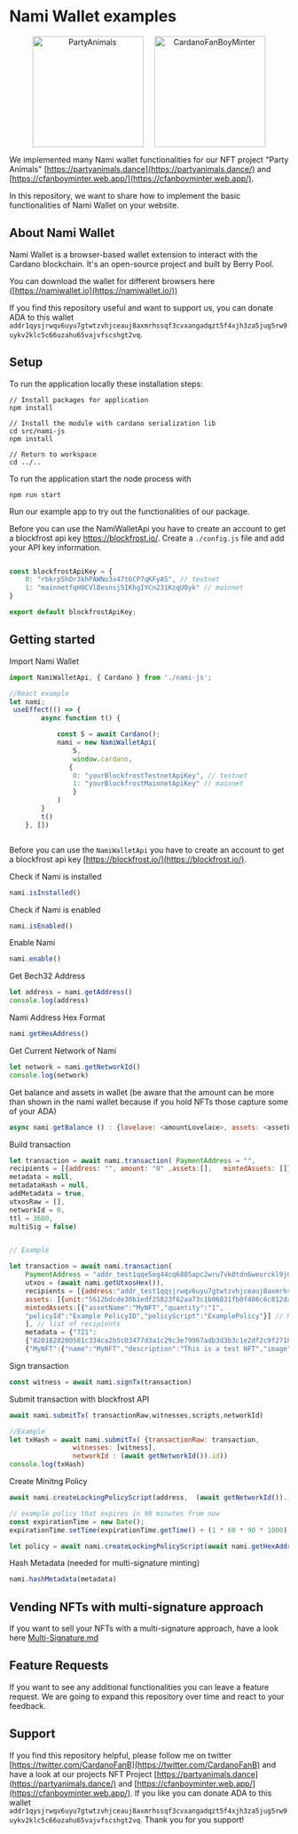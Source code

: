 # Nami Wallet examples
<p align="center"><img src="https://partyanimals.dance/favicon.png" alt="PartyAnimals" width="200" style="margin-right:10px"/><img style="margin-left:10px" src="https://cfanboyminter.web.app/favicon.ico" alt="CardanoFanBoyMinter" width="200"/></p>

We implemented many Nami wallet functionalities for our NFT project "Party Animals" [https://partyanimals.dance](https://partyanimals.dance/) and [https://cfanboyminter.web.app/](https://cfanboyminter.web.app/). 

In this repository, we want to share how to implement the basic functionalities of Nami Wallet on your website.

## About Nami Wallet
Nami Wallet is a browser-based wallet extension to interact with the Cardano blockchain. It's an open-source project and built by Berry Pool.

You can download the wallet for different browsers here ([https://namiwallet.io](https://namiwallet.io/))

If you find this repository useful and want to support us, you can donate ADA to this wallet ```addr1qysjrwqv6uyu7gtwtzvhjceauj8axmrhssqf3cvxangadqzt5f4xjh3za5jug5rw9uykv2klc5c66uzahu65vajvfscshgt2vq```. 
## Setup
To run the application locally these installation steps:
```
// Install packages for application
npm install

// Install the module with cardano serialization lib
cd src/nami-js
npm install

// Return to workspace
cd ../..
```
To run the application start the node process with
```
npm run start
```
Run our example app to try out the functionalities of our package.

Before you can use the NamiWalletApi you have to create an account to get a blockfrost api key https://blockfrost.io/.
Create a ```./config.js``` file and add your API key information.
```js

const blockfrostApiKey = {
    0: "rbkrp5hOr3khPAWNo3x47t6CP7qKFyA5", // testnet
    1: "mainnetfqH0CVlBesnsj5IKhgIYCn231KzqUOyk" // mainnet
}

export default blockfrostApiKey;
```

## Getting started 
Import Nami Wallet
```js
import NamiWalletApi, { Cardano } from './nami-js';

//React example
let nami; 
 useEffect(() => {
        async function t() {

            const S = await Cardano();
            nami = new NamiWalletApi(
                S,
                window.cardano,
               {
                0: "yourBlockfrostTestnetApiKey", // testnet
                1: "yourBlockfrostMainnetApiKey" // mainnet
                }   
            )
        }
        t()
    }, [])



```
Before you can use the ```NamiWalletApi``` you have to create an account to get a blockfrost api key [https://blockfrost.io/](https://blockfrost.io/).

Check if Nami is installed
```js
nami.isInstalled()
```

Check if Nami is enabled
```js
nami.isEnabled() 
```
Enable Nami
```js
nami.enable()
```
Get Bech32 Address 
```js
let address = nami.getAddress() 
console.log(address)
```
Nami Address Hex Format
```js
nami.getHexAddress()
```
Get Current Network of Nami
```js
let network = nami.getNetworkId()
console.log(network)
```
Get balance and assets in wallet (be aware that the amount can be more than shown in the nami wallet because if you hold NFTs those capture some of your ADA)
```js
async nami.getBalance () : {lovelave: <amountLovelace>, assets: <assetList>}
```
Build transaction 
```js
let transaction = await nami.transaction( PaymentAddress = "", 
recipients = [{address: "", amount: "0" ,assets:[],   mintedAssets: []}], 
metadata = null, 
metadataHash = null, 
addMetadata = true, 
utxosRaw = [],
networkId = 0, 
ttl = 3600, 
multiSig = false) 


// Example 

let transaction = await nami.transaction(
    PaymentAddress = "addr_test1qqe5eg44cq6805apc2wru7vk0tdn6weurckl9j0jwx958af8yp00jmh469gvx9vlyf6fwf9dfkjselmyvylm8yjyufuskfku3a", 
    utxos = (await nami.getUtxosHex()), 
    recipients = [{address:"addr_test1qqsjrwqv6uyu7gtwtzvhjceauj8axmrhssqf3cvxangadqzt5f4xjh3za5jug5rw9uykv2klc5c66uzahu65vajvfscs57k2ql","amount":"3",
    assets: [{unit:"5612bdcde30b1edf25823f62aa73c1b06831fb0f406c6c812da455db.TestNft", quantity: "1"}],  // Existing Assets
    mintedAssets:[{"assetName":"MyNFT","quantity":"1",
    "policyId":"Example PolicyID","policyScript":"ExamplePolicy"}] // NFTs to be minted
    ], // list of recipients
    metadata = {"721":
    {"8201828200581c334ca2b5c03477d3a1c29c3e79967adb3d3b3c1e2df2c9f2718b43f582051a030c5adf":
    {"MyNFT":{"name":"MyNFT","description":"This is a test NFT","image":"ipfs://QmUb8fW7qm1zCLhiKLcFH9yTCZ3hpsuKdkTgKmC8iFhxV8"}}}} //Metadata following NFT standard

```
Sign transaction 
```js
const witness = await nami.signTx(transaction)
```

Submit transaction with blockfrost API
```js
await nami.submitTx( transactionRaw,witnesses,scripts,networkId)

//Example 
let txHash = await nami.submitTx( {transactionRaw: transaction,
                witnesses: [witness],
                networkId : (await getNetworkId()).id))
console.log(txHash)
```

Create Minitng Policy
```js
await nami.createLockingPolicyScript(address,  (await getNetworkId()).id , expirationTime)

// example policy that expires in 90 minutes from now
const expirationTime = new Date();
expirationTime.setTime(expirationTime.getTime() + (1 * 60 * 90 * 1000))

let policy = await nami.createLockingPolicyScript(await nami.getHexAddress(), networkId , expirationTime)
```

Hash Metadata (needed for multi-signature minting)
```js
nami.hashMetadata(metadata)
```
    
## Vending NFTs with multi-signature approach
If you want to sell your NFTs with a multi-signature approach, have a look here [Multi-Signature.md](./Multi-Signature.md)
## Feature Requests
If you want to see any additional functionalities you can leave a feature request. We are going to expand this repository over time and react to your feedback.

## Support 
If you find this repository helpful, please follow me on twitter [https://twitter.com/CardanoFanB](https://twitter.com/CardanoFanB) and have a look at our projects NFT Project [https://partyanimals.dance](https://partyanimals.dance/) and 
[https://cfanboyminter.web.app/](https://cfanboyminter.web.app/). 
If you like you can donate ADA to this wallet ```addr1qysjrwqv6uyu7gtwtzvhjceauj8axmrhssqf3cvxangadqzt5f4xjh3za5jug5rw9uykv2klc5c66uzahu65vajvfscshgt2vq```. 
Thank you for you support!

